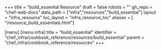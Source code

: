 +++
title = "build_essential Resource"
draft = false
robots = ""
gh_repo = "chef-web-docs"
data_path = ["infra","resources","build_essential"]
layout = "infra_resource"
toc_layout = "infra_resource_toc"
aliases = [ "/resource_build_essentials.html"]

[menu]
  [menu.infra]
    title = "build_essential"
    identifier = "chef_infra/cookbook_reference/resources/build_essential"
    parent = "chef_infra/cookbook_reference/resources"
+++

<!-- The contents of this page are automatically generated from the build_essential.yaml file in the data directory. -->
<!-- To suggest a change, edit the https://github.com/chef/chef/blob/main/lib/chef/resource/build_essential.rb file
      and submit a pull request to the https://github.com/chef/chef repository. -->
